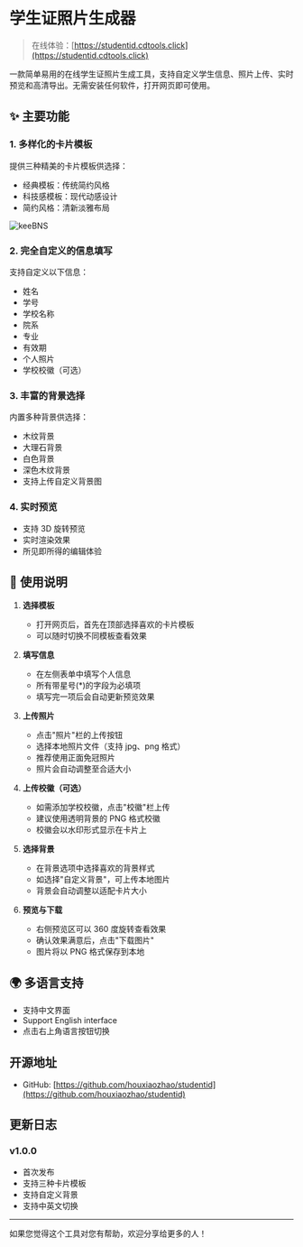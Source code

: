 # 学生证照片生成器

> 在线体验：[https://studentid.cdtools.click](https://studentid.cdtools.click)

一款简单易用的在线学生证照片生成工具，支持自定义学生信息、照片上传、实时预览和高清导出。无需安装任何软件，打开网页即可使用。

## ✨ 主要功能

### 1. 多样化的卡片模板

提供三种精美的卡片模板供选择：

- 经典模板：传统简约风格
- 科技感模板：现代动感设计
- 简约风格：清新淡雅布局

![keeBNS](https://cdn.jsdelivr.net/gh/houxiaozhao/imageLibrary@master/uPic/2024/12/03/keeBNS.png)

### 2. 完全自定义的信息填写

支持自定义以下信息：

- 姓名
- 学号
- 学校名称
- 院系
- 专业
- 有效期
- 个人照片
- 学校校徽（可选）

### 3. 丰富的背景选择

内置多种背景供选择：

- 木纹背景
- 大理石背景
- 白色背景
- 深色木纹背景
- 支持上传自定义背景图

### 4. 实时预览

- 支持 3D 旋转预览
- 实时渲染效果
- 所见即所得的编辑体验

## 📝 使用说明

1. **选择模板**

   - 打开网页后，首先在顶部选择喜欢的卡片模板
   - 可以随时切换不同模板查看效果

2. **填写信息**

   - 在左侧表单中填写个人信息
   - 所有带星号(\*)的字段为必填项
   - 填写完一项后会自动更新预览效果

3. **上传照片**

   - 点击"照片"栏的上传按钮
   - 选择本地照片文件（支持 jpg、png 格式）
   - 推荐使用正面免冠照片
   - 照片会自动调整至合适大小

4. **上传校徽（可选）**

   - 如需添加学校校徽，点击"校徽"栏上传
   - 建议使用透明背景的 PNG 格式校徽
   - 校徽会以水印形式显示在卡片上

5. **选择背景**

   - 在背景选项中选择喜欢的背景样式
   - 如选择"自定义背景"，可上传本地图片
   - 背景会自动调整以适配卡片大小

6. **预览与下载**
   - 右侧预览区可以 360 度旋转查看效果
   - 确认效果满意后，点击"下载图片"
   - 图片将以 PNG 格式保存到本地

## 🌍 多语言支持

- 支持中文界面
- Support English interface
- 点击右上角语言按钮切换

## 开源地址

- GitHub: [https://github.com/houxiaozhao/studentid](https://github.com/houxiaozhao/studentid)

## 更新日志

### v1.0.0

- 首次发布
- 支持三种卡片模板
- 支持自定义背景
- 支持中英文切换

---

如果您觉得这个工具对您有帮助，欢迎分享给更多的人！
